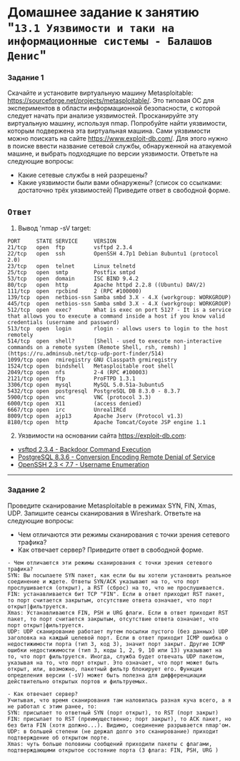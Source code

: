 # Домашнее задание к занятию "`13.1 Уязвимости и таки на информационные системы - Балашов Денис`"
   
### Задание 1
Скачайте и установите виртуальную машину Metasploitable: https://sourceforge.net/projects/metasploitable/.
Это типовая ОС для экспериментов в области информационной безопасности, с которой следует начать при анализе уязвимостей.
Просканируйте эту виртуальную машину, используя nmap.
Попробуйте найти уязвимости, которым подвержена эта виртуальная машина.
Сами уязвимости можно поискать на сайте https://www.exploit-db.com/.
Для этого нужно в поиске ввести название сетевой службы, обнаруженной на атакуемой машине, и выбрать подходящие по версии уязвимости.
Ответьте на следующие вопросы:
- Какие сетевые службы в ней разрешены?
- Какие уязвимости были вами обнаружены? (список со ссылками: достаточно трёх уязвимостей)
Приведите ответ в свободной форме.

`Ответ`
---

1. Вывод 'nmap -sV target:
```
PORT     STATE SERVICE     VERSION
21/tcp   open  ftp         vsftpd 2.3.4
22/tcp   open  ssh         OpenSSH 4.7p1 Debian 8ubuntu1 (protocol 2.0)
23/tcp   open  telnet      Linux telnetd
25/tcp   open  smtp        Postfix smtpd
53/tcp   open  domain      ISC BIND 9.4.2
80/tcp   open  http        Apache httpd 2.2.8 ((Ubuntu) DAV/2)
111/tcp  open  rpcbind     2 (RPC #100000)
139/tcp  open  netbios-ssn Samba smbd 3.X - 4.X (workgroup: WORKGROUP)
445/tcp  open  netbios-ssn Samba smbd 3.X - 4.X (workgroup: WORKGROUP)
512/tcp  open  exec?       What is exec on port 512? - It is a service that allows you to execute a command inside a host if you know valid credentials (username and password)
513/tcp  open  login       rlogin - allows users to login to the host remotely
514/tcp  open  shell?      [Shell - used to execute non-interactive commands on a remote system (Remote Shell, rsh, remsh) ](https://ru.adminsub.net/tcp-udp-port-finder/514)
1099/tcp open  rmiregistry GNU Classpath grmiregistry
1524/tcp open  bindshell   Metasploitable root shell
2049/tcp open  nfs         2-4 (RPC #100003)
2121/tcp open  ftp         ProFTPD 1.3.1
3306/tcp open  mysql       MySQL 5.0.51a-3ubuntu5
5432/tcp open  postgresql  PostgreSQL DB 8.3.0 - 8.3.7
5900/tcp open  vnc         VNC (protocol 3.3)
6000/tcp open  X11         (access denied)
6667/tcp open  irc         UnrealIRCd
8009/tcp open  ajp13       Apache Jserv (Protocol v1.3)
8180/tcp open  http        Apache Tomcat/Coyote JSP engine 1.1
```
2. Уязвимости на основании сайта https://exploit-db.com:


- [vsftpd 2.3.4 - Backdoor Command Execution](https://www.exploit-db.com/exploits/49757)
- [PostgreSQL 8.3.6 - Conversion Encoding Remote Denial of Service](https://www.exploit-db.com/exploits/32849)
- [OpenSSH 2.3 < 7.7 - Username Enumeration](https://www.exploit-db.com/exploits/45233)
---

### Задание 2
Проведите сканирование Metasploitable в режимах SYN, FIN, Xmas, UDP.
Запишите сеансы сканирования в Wireshark.
Ответьте на следующие вопросы:
- Чем отличаются эти режимы сканирования с точки зрения сетевого трафика?
- Как отвечает сервер?
Приведите ответ в свободной форме.

```
- Чем отличаются эти режимы сканирования с точки зрения сетевого трафика?
SYN: Вы посылаете SYN пакет, как если бы вы хотели установить реальное соединение и ждете. Ответы SYN/ACK указывают на то, что порт прослушивается (открыт), а RST (сброс) на то, что не прослушивается. 
FIN: устанавливается бит TCP "FIN". Если в ответ приходит RST пакет, то порт считается закрытым, отсутствие ответа означает, что порт открыт|фильтруется.
Xmas: Устанавливаются FIN, PSH и URG флаги. Если в ответ приходит RST пакет, то порт считается закрытым, отсутствие ответа означает, что порт открыт|фильтруется.
UDP: UDP сканирование работает путем посылки пустого (без данных) UDP заголовка на каждый целевой порт. Если в ответ приходит ICMP ошибка о недостижимости порта (тип 3, код 3), значит порт закрыт. Другие ICMP ошибки недостижимости (тип 3, коды 1, 2, 9, 10 или 13) указывают на то, что порт фильтруется. Иногда, служба будет отвечать UDP пакетом, указывая на то, что порт открыт. Это означает, что порт может быть открыт, или, возможно, пакетный фильтр блокирует его. Функция определения версии (-sV) может быть полезна для дифференциации действительно открытых портов и фильтруемых.

- Как отвечает сервер?
Учитывая, что время сканирования там наловилась разная куча всего, а я не работал с этим ранее, то:
SYN: присылает то ответный SYN (порт открыт), то RST (порт закрыт)
FIN: присылает то RST (преимущественно; порт закрыт), то ACK пакет, но без бита FIN (хотя должно...). Видимо, соединение разрывается nmap'ом.
UDP: в большей степени (не держал долго это сканирование) приходит подтверждение об открытом порте.
Xmas: чуть больше половины сообщений приходили пакеты с флагами, подтверждающими открытое состояние порта (3 флага: FIN, PSH, URG )
```
